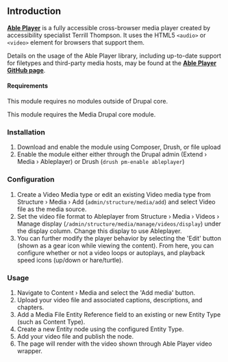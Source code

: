 ## Introduction

**[Able Player](https://github.com/ableplayer/ableplayer)** is a fully
accessible cross-browser media player created by accessibility specialist
Terrill Thompson. It uses the HTML5 `<audio>` or `<video>` element for browsers that support them.

Details on the usage of the Able Player library, including up-to-date support
for filetypes and third-party media hosts, may be found at the [**Able Player
  GitHub page**](https://github.com/ableplayer/ableplayer).


#### Requirements

This module requires no modules outside of Drupal core.

This module requires the Media Drupal core module.


### Installation

  1. Download and enable the module using Composer, Drush, or file upload
  2. Enable the module either either through the Drupal admin
     (Extend › Media › Ableplayer) or Drush (`drush pm-enable ableplayer`)


### Configuration

  1. Create a Video Media type or edit an existing Video media type from
     Structure › Media › Add (`admin/structure/media/add`) and select Video file as the media source.
  2. Set the video file format to Ableplayer from Structure › Media › Videos
     › Manage display (`/admin/structure/media/manage/videos/display`) under the display column. Change this display to use Ableplayer.
  3. You can further modify the player behavior by selecting the 'Edit'
     button (shown as a gear icon while viewing the content). From here, you can configure whether or not a video loops or autoplays, and playback speed icons (up/down or hare/turtle).


### Usage

  1. Navigate to Content › Media and select the 'Add media' button.
  2. Upload your video file and associated captions, descriptions, and chapters.
  3. Add a Media File Entity Reference field to an existing or new Entity Type (such as Content Type).
  4. Create a new Entity node using the configured Entity Type.
  5. Add your video file and publish the node.
  6. The page will render with the video shown through Able Player video wrapper.
